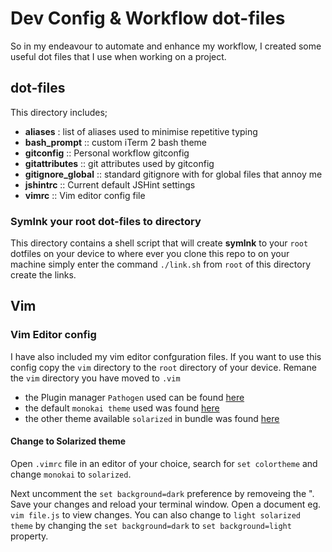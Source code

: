 # Dev Config & Workflow dot-files 

So in my endeavour to automate and enhance my workflow, I created some useful dot files 
that I use when working on a project.

## dot-files

This directory includes;

- **aliases** : list of aliases used to minimise repetitive typing
- **bash_prompt** :: custom iTerm 2 bash theme
- **gitconfig** :: Personal workflow gitconfig 
- **gitattributes** :: git attributes used by gitconfig
- **gitignore_global** :: standard gitignore with for global files that annoy me
- **jshintrc** :: Current default JSHint settings 
- **vimrc** :: Vim editor config file

### Symlnk your root dot-files to directory

This directory contains a shell script that will create **symlnk** to your `root` dotfiles
on your device to where ever you clone this repo to on your machine simply enter the command 
`./link.sh` from `root` of this directory create the links.   

## Vim

### Vim Editor config

I have also included my vim editor confguration files. If you want to use this config
copy the `vim` directory to the `root` directory of your device. Remane the `vim` directory 
you have moved to `.vim` 

- the Plugin manager `Pathogen` used can be found [here](https://github.com/tpope/vim-pathogen)
- the default `monokai theme` used was found [here](https://github.com/sickill/vim-monokai)
- the other theme available `solarized` in bundle was found [here](http://ethanschoonover.com/solarized/vim-colors-solarized)

#### Change to Solarized theme
Open `.vimrc` file in an editor of your choice, search for `set colortheme` and change `monokai` to `solarized`.

Next uncomment the `set background=dark` preference by removeing the ". Save your changes and reload your 
terminal window. Open a document eg. `vim file.js` to view changes. You can also change to `light solarized theme` 
by changing the `set background=dark` to `set background=light` property.  
